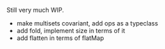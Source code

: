 Still very much WIP.

- make multisets covariant, add ops as a typeclass
- add fold, implement size in terms of it
- add flatten in terms of flatMap
